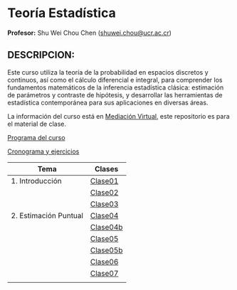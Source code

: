 # Teoría Estadística

**Profesor:** Shu Wei Chou Chen (<shuwei.chou@ucr.ac.cr>)

## DESCRIPCION:

Este curso utiliza la teoría de la probabilidad en espacios discretos y
continuos, así como el cálculo diferencial e integral, para comprender
los fundamentos matemáticos de la inferencia estadística clásica:
estimación de parámetros y contraste de hipótesis, y desarrollar las
herramientas de estadística contemporánea para sus aplicaciones en
diversas áreas.

La información del curso está en [Mediación
Virtual](https://mv1.mediacionvirtual.ucr.ac.cr/course/view.php?id=34897),
este repositorio es para el material de clase.

<a href="Programa-XS3310.pdf">Programa del curso</a>

<a href="https://docs.google.com/spreadsheets/d/1MAGOqFPWk_utN8ucXHEQULb13s6497u2-gBMvLd5IVg/edit?usp=sharing">Cronograma
y ejercicios</a>

| Tema                   | Clases                          |
|------------------------|---------------------------------|
| 1\. Introducción       | [Clase01](XS3310-I24_01.html)   |
|                        | [Clase02](XS3310-I24_02.html)   |
|                        | [Clase03](XS3310-I24_03.html)   |
| 2\. Estimación Puntual | [Clase04](XS3310-I24_04.html)   |
|                        | [Clase04b](XS3310-I24_04b.html) |
|                        | [Clase05](XS3310-I24_05.html)   |
|                        | [Clase05b](XS3310-I24_05b.html) |
|                        | [Clase06](XS3310-I24_06.html)   |
|                        | [Clase07](XS3310-I24_07.html)   |
|                        |                                 |
